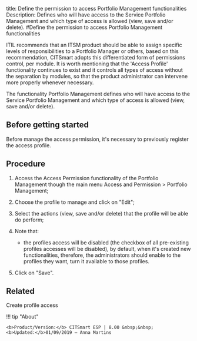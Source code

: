 title: Define the permission to access Portfolio Management functionalities
Description: Defines who will have access to the Service Portfolio Management and which type of access is allowed (view, save and/or delete). 
#Define the permission to access Portfolio Management functionalities

ITIL recommends that an ITSM product should be able to assign specific levels of
responsibilities to a Portfolio Manager or others, based on this recommendation,
CITSmart adopts this differentiated form of permissions control, per module. It
is worth mentioning that the 'Access Profile' functionality continues to exist
and it controls all types of access without the separation by modules, so that
the product administrator can intervene more properly whenever necessary.

The functionality Portfolio Management defines who will have access to the
Service Portfolio Management and which type of access is allowed (view, save
and/or delete).

Before getting started
--------------------------

Before manage the access permission, it's necessary to previously register the
access profile.

Procedure
-------------

1.  Access the Access Permission functionality of the Portfolio Management
    though the main menu Access and Permission \> Portfolio Management;

2.  Choose the profile to manage and click on "Edit";

3.  Select the actions (view, save and/or delete) that the profile will be able
    do perform;

4.  Note that:

       - the profiles access will be disabled (the checkbox of all pre-existing
         profiles accesses will be disabled), by default, when it's created new
         functionalities, therefore, the administrators should enable to the profiles
         they want, turn it available to those profiles.

1.  Click on "Save".

Related
-------

Create profile access


!!! tip "About"

    <b>Product/Version:</b> CITSmart ESP | 8.00 &nbsp;&nbsp;
    <b>Updated:</b>01/09/2019 – Anna Martins
